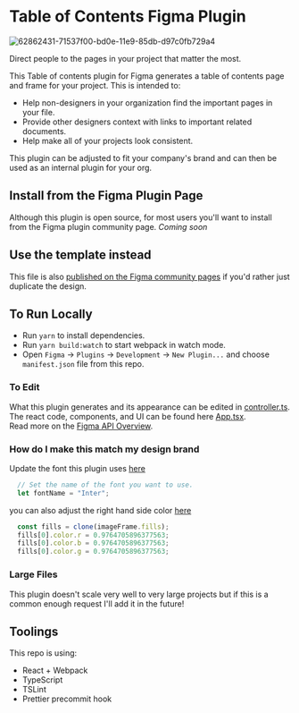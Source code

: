 # Table of Contents Figma Plugin

![62862431-71537f00-bd0e-11e9-85db-d97c0fb729a4](https://user-images.githubusercontent.com/16322616/62862692-46b5f600-bd0f-11e9-93b0-75955d1de8f3.png)

Direct people to the pages in your project that matter the most.

This Table of contents plugin for Figma generates a table of contents page and frame for your project. This is intended to:
* Help non-designers in your organization find the important pages in your file.
* Provide other designers context with links to important related documents.
* Help make all of your projects look consistent.

This plugin can be adjusted to fit your company's brand and can then be used as an internal plugin for your org.

## Install from the Figma Plugin Page
Although this plugin is open source, for most users you'll want to install from the Figma plugin community page.
*Coming soon*
<!-- [View Plugin Page](https://www.figma.com/c/plugin/801195587640428208) -->

## Use the template instead
This file is also [published on the Figma community pages](https://www.figma.com/community/file/865646511096801223/Table-of-Contents) if you'd rather just duplicate the design.

## To Run Locally
* Run `yarn` to install dependencies.
* Run `yarn build:watch` to start webpack in watch mode.
* Open `Figma` -> `Plugins` -> `Development` -> `New Plugin...` and choose `manifest.json` file from this repo.

### To Edit
What this plugin generates and its appearance can be edited in [controller.ts](./src/plugin/controller.ts).
The react code, components, and UI can be found here [App.tsx](./src/app/components/App.tsx).  
Read more on the [Figma API Overview](https://www.figma.com/plugin-docs/api/api-overview/).

### How do I make this match my design brand
Update the font this plugin uses [here](./src/plugin/controller.ts#L10)
```javascript
  // Set the name of the font you want to use.
  let fontName = "Inter";
```
you can also adjust the right hand side color [here](./src/plugin/controller.ts#L137)
```javascript
  const fills = clone(imageFrame.fills);
  fills[0].color.r = 0.9764705896377563;
  fills[0].color.b = 0.9764705896377563;
  fills[0].color.g = 0.9764705896377563;
```

### Large Files
This plugin doesn't scale very well to very large projects but if this is a common enough request I'll add it in the future!

## Toolings
This repo is using:
* React + Webpack
* TypeScript
* TSLint
* Prettier precommit hook
